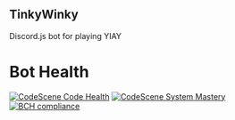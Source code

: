 ## TinkyWinky
Discord.js bot for playing YIAY
# Bot Health
[![CodeScene Code Health](https://codescene.io/projects/9105/status-badges/code-health)](https://codescene.io/projects/9105) [![CodeScene System Mastery](https://codescene.io/projects/9105/status-badges/system-mastery)](https://codescene.io/projects/9105) [![BCH compliance](https://bettercodehub.com/edge/badge/LittleDeltaPlus/TinkyWinky?branch=Functional_Stable)](https://bettercodehub.com/)
